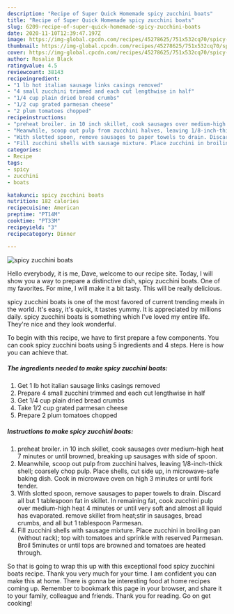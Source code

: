 ```yaml
---
description: "Recipe of Super Quick Homemade spicy zucchini boats"
title: "Recipe of Super Quick Homemade spicy zucchini boats"
slug: 6209-recipe-of-super-quick-homemade-spicy-zucchini-boats
date: 2020-11-10T12:39:47.197Z
image: https://img-global.cpcdn.com/recipes/45278625/751x532cq70/spicy-zucchini-boats-recipe-main-photo.jpg
thumbnail: https://img-global.cpcdn.com/recipes/45278625/751x532cq70/spicy-zucchini-boats-recipe-main-photo.jpg
cover: https://img-global.cpcdn.com/recipes/45278625/751x532cq70/spicy-zucchini-boats-recipe-main-photo.jpg
author: Rosalie Black
ratingvalue: 4.5
reviewcount: 38143
recipeingredient:
- "1 lb hot italian sausage links casings removed"
- "4 small zucchini trimmed and each cut lengthwise in half"
- "1/4 cup plain dried bread crumbs"
- "1/2 cup grated parmesan cheese"
- "2 plum tomatoes chopped"
recipeinstructions:
- "preheat broiler. in 10 inch skillet, cook sausages over medium-high heat 7 minutes or until browned, breaking up sausages with side of spoon."
- "Meanwhile, scoop out pulp from zucchini halves, leaving 1/8-inch-thick shell; coarsely chop pulp. Place shells, cut side up, in microwave-safe baking dish. Cook in microwave oven on high 3 minutes or until fork tender."
- "With slotted spoon, remove sausages to paper towels to drain. Discard all but 1 tablespoon fat in skillet. In remaining fat, cook zucchini pulp over medium-high heat 4 minutes or until very soft and almost all liquid has evaporated. remove skillet from heat;stir in sausages, bread crumbs, and all but 1 tablespoon Parmesan."
- "Fill zucchini shells with sausage mixture. Place zucchini in broiling pan (without rack); top with tomatoes and sprinkle with reserved Parmesan. Broil 5minutes or until tops are browned and tomatoes are heated through."
categories:
- Recipe
tags:
- spicy
- zucchini
- boats

katakunci: spicy zucchini boats 
nutrition: 182 calories
recipecuisine: American
preptime: "PT14M"
cooktime: "PT33M"
recipeyield: "3"
recipecategory: Dinner

---
```



![spicy zucchini boats](https://img-global.cpcdn.com/recipes/45278625/751x532cq70/spicy-zucchini-boats-recipe-main-photo.jpg)

Hello everybody, it is me, Dave, welcome to our recipe site. Today, I will show you a way to prepare a distinctive dish, spicy zucchini boats. One of my favorites. For mine, I will make it a bit tasty. This will be really delicious.

spicy zucchini boats is one of the most favored of current trending meals in the world. It's easy, it's quick, it tastes yummy. It is appreciated by millions daily. spicy zucchini boats is something which I've loved my entire life. They're nice and they look wonderful.




To begin with this recipe, we have to first prepare a few components. You can cook spicy zucchini boats using 5 ingredients and 4 steps. Here is how you can achieve that.

<!--inarticleads1-->

##### The ingredients needed to make spicy zucchini boats:

1. Get 1 lb hot italian sausage links casings removed
1. Prepare 4 small zucchini trimmed and each cut lengthwise in half
1. Get 1/4 cup plain dried bread crumbs
1. Take 1/2 cup grated parmesan cheese
1. Prepare 2 plum tomatoes chopped




<!--inarticleads2-->

##### Instructions to make spicy zucchini boats:

1. preheat broiler. in 10 inch skillet, cook sausages over medium-high heat 7 minutes or until browned, breaking up sausages with side of spoon.
1. Meanwhile, scoop out pulp from zucchini halves, leaving 1/8-inch-thick shell; coarsely chop pulp. Place shells, cut side up, in microwave-safe baking dish. Cook in microwave oven on high 3 minutes or until fork tender.
1. With slotted spoon, remove sausages to paper towels to drain. Discard all but 1 tablespoon fat in skillet. In remaining fat, cook zucchini pulp over medium-high heat 4 minutes or until very soft and almost all liquid has evaporated. remove skillet from heat;stir in sausages, bread crumbs, and all but 1 tablespoon Parmesan.
1. Fill zucchini shells with sausage mixture. Place zucchini in broiling pan (without rack); top with tomatoes and sprinkle with reserved Parmesan. Broil 5minutes or until tops are browned and tomatoes are heated through.




So that is going to wrap this up with this exceptional food spicy zucchini boats recipe. Thank you very much for your time. I am confident you can make this at home. There is gonna be interesting food at home recipes coming up. Remember to bookmark this page in your browser, and share it to your family, colleague and friends. Thank you for reading. Go on get cooking!

